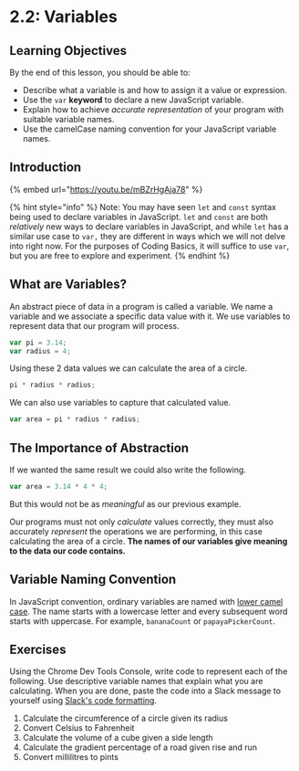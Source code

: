 # 2.2: Variables

## Learning Objectives

By the end of this lesson, you should be able to:

* Describe what a variable is and how to assign it a value or expression.
* Use the `var` **keyword** to declare a new JavaScript variable.
* Explain how to achieve _accurate representation_ of your program with suitable variable names.
* Use the camelCase naming convention for your JavaScript variable names.

## Introduction

{% embed url="https://youtu.be/mBZrHgAja78" %}

{% hint style="info" %}
Note: You may have seen `let` and `const` syntax being used to declare variables in JavaScript. `let` and `const` are both _relatively_ new ways to declare variables in JavaScript, and while `let` has a similar use case to `var,` they are different in ways which we will not delve into right now. For the purposes of Coding Basics, it will suffice to use `var`, but you are free to explore and experiment.
{% endhint %}

## What are Variables?

An abstract piece of data in a program is called a variable. We name a variable and we associate a specific data value with it. We use variables to represent data that our program will process.

```javascript
var pi = 3.14;
var radius = 4;
```

Using these 2 data values we can calculate the area of a circle.

```javascript
pi * radius * radius;
```

We can also use variables to capture that calculated value.

```javascript
var area = pi * radius * radius;
```

## **The Importance of Abstraction**

If we wanted the same result we could also write the following.

```javascript
var area = 3.14 * 4 * 4;
```

But this would not be as _meaningful_ as our previous example.

Our programs must not only _calculate_ values correctly, they must also accurately _represent_ the operations we are performing, in this case calculating the area of a circle. **The names of our variables give meaning to the data our code contains.**

## **Variable Naming Convention**

In JavaScript convention, ordinary variables are named with [lower camel case](https://en.wikipedia.org/wiki/Naming\_convention\_\(programming\)#Examples\_of\_multiple-word\_identifier\_formats). The name starts with a lowercase letter and every subsequent word starts with uppercase. For example, `bananaCount` or `papayaPickerCount`.

## Exercises

Using the Chrome Dev Tools Console, write code to represent each of the following. Use descriptive variable names that explain what you are calculating. When you are done, paste the code into a Slack message to yourself using [Slack's code formatting](../course-logistics/required-hardware-and-software.md#format-code-in-slack).

1. Calculate the circumference of a circle given its radius
2. Convert Celsius to Fahrenheit
3. Calculate the volume of a cube given a side length
4. Calculate the gradient percentage of a road given rise and run
5. Convert millilitres to pints
